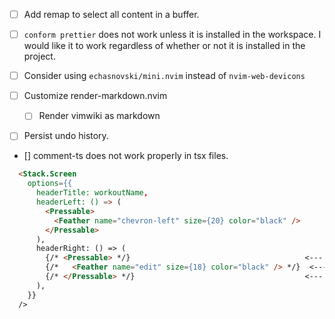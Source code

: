 - [ ] Add remap to select all content in a buffer.
- [ ] `conform prettier` does not work unless it is installed in the workspace. I would like it to work regardless of whether or not it is installed in the project.
- [ ] Consider using `echasnovski/mini.nvim` instead of `nvim-web-devicons`
- [ ] Customize render-markdown.nvim
    - [ ] Render vimwiki as markdown
- [ ] Persist undo history.


- [] comment-ts does not work properly in tsx files.
```md
  <Stack.Screen
    options={{
      headerTitle: workoutName,
      headerLeft: () => (
        <Pressable>
          <Feather name="chevron-left" size={20} color="black" />
        </Pressable>
      ),
      headerRight: () => (
        {/* <Pressable> */}                                       <---
        {/*   <Feather name="edit" size={18} color="black" /> */}  <--- It should have generated js comments
        {/* </Pressable> */}                                      <---
      ),
    }}
  />
```
